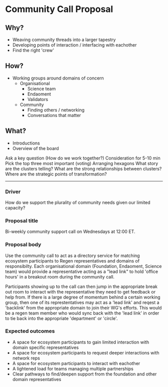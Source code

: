 # Community Call Proposal

## Why?
- Weaving community threads into a larger tapestry
- Developing points of interaction / interfacing with eachother
- Find the right 'crew'  

## How? 
- Working groups around domains of concern
	- Organisational
		- Science team
		- Endaoment
		- Validators
	- Community
		- Finding others / networking
		- Conversations that matter

## What?
- Introductions
- Overview of the board


Ask a key question (How do we work together?)
Consideration for 5-10 min
Pick the top three most important (voting)
Arranging hexagons
What story are the clusters telling?
What are the strong relationships between clusters?
Where are the strategic points of transformation?




---
### Driver
How do we support the plurality of community needs given our limited capacity? 

### Proposal title
Bi-weekly community support call on Wednesdays at 12:00 ET.

### Proposal body
Use the community call to act as a directory service for matching ecosystem participants to Regen representatives and domains of responsibilty. Each organisational domain (Foundation, Endaoment, Science team) would provide a representative acting as a "lead link" to hold 'office hours' in a breakout room during the community call. 

Participants showing up to the call can then jump in the appropriate break out room to interact with the representative they need to get feedback or help from. If there is a large degree of momentum behind a certain working group, then one of its represtentatives may act as a 'lead link' and reqest a 'backlink' from the appropriate domain to join their WG's efforts. This would be a regen team member who would sync back with the 'lead link' in order to tie back into the appropriate 'department' or 'circle'.


### Expected outcomes
- A space for ecosystem participants to gain limited interaction with domain specific representatives
- A space for ecosystem participants to request deeper interactions with network reps
- A space for ecosystem participants to interact with eachother
- A lightened load for teams managing multiple partnerships 
- Clear pathways to find/deepen support from the foundation and other domain representatives





